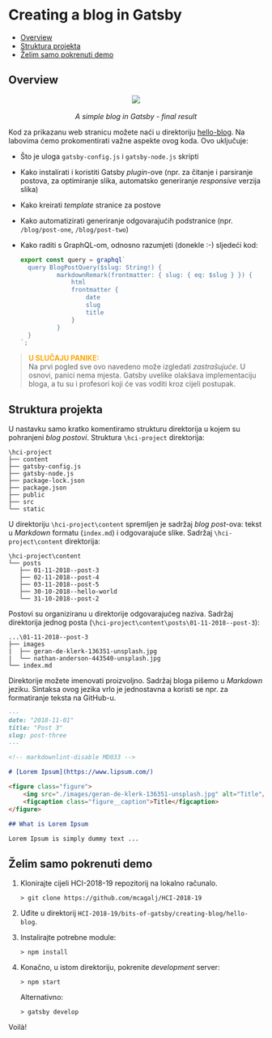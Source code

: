 # Creating a blog in Gatsby <!-- omit in toc -->

<!-- markdownlint-disable MD007 -->

- [Overview](#overview)
- [Struktura projekta](#struktura-projekta)
- [Želim samo pokrenuti demo](#Želim-samo-pokrenuti-demo)

## Overview

<!-- markdownlint-disable MD033 -->
<p align="center">
    <img src="../../img/gatsby_blog_final.gif" width="auto" height="auto"/>
    <br><br>
    <em>A simple blog in Gatsby - final result</em>
</p>

Kod za prikazanu web stranicu možete naći u direktoriju [hello-blog](hello-blog). Na labovima ćemo prokomentirati važne aspekte ovog koda. Ovo uključuje:

- Što je uloga `gatsby-config.js` i `gatsby-node.js` skripti
- Kako instalirati i koristiti Gatsby _plugin_-ove (npr. za čitanje i parsiranje postova, za optimiranje slika, automatsko generiranje _responsive_ verzija slika)
- Kako kreirati _template_ stranice za postove
- Kako automatizirati generiranje odgovarajućih podstranice (npr. `/blog/post-one`, `/blog/post-two`)
- Kako raditi s GraphQL-om, odnosno razumjeti (donekle :-) sljedeći kod:

  ```JavaScript
  export const query = graphql`
    query BlogPostQuery($slug: String!) {
            markdownRemark(frontmatter: { slug: { eq: $slug } }) {
                html
                frontmatter {
                    date
                    slug
                    title
                }
            }
    }
  `;
  ```

> <span style="color: orange">**U SLUČAJU PANIKE:**</span>  
> Na prvi pogled sve ovo navedeno može izgledati _zastrašujuće_. U osnovi, panici nema mjesta. Gatsby uvelike olakšava implementaciju bloga, a tu su i profesori koji će vas voditi kroz cijeli postupak.

## Struktura projekta

U nastavku samo kratko komentiramo strukturu direktorija u kojem su pohranjeni _blog postovi_. Struktura `\hci-project` direktorija:

```console
\hci-project
├── content
├── gatsby-config.js
├── gatsby-node.js
├── package-lock.json
├── package.json
├── public
├── src
└── static
```

U direktoriju `\hci-project\content` spremljen je sadržaj _blog post_-ova: tekst u _Markdown_ formatu (`index.md`) i odgovarajuće slike. Sadržaj `\hci-project\content` direktorija:

```console
\hci-project\content
└── posts
   ├── 01-11-2018--post-3
   ├── 02-11-2018--post-4
   ├── 03-11-2018--post-5
   ├── 30-10-2018--hello-world
   └── 31-10-2018--post-2
```

Postovi su organiziranu u direktorije odgovarajućeg naziva. Sadržaj direktorija jednog posta (`\hci-project\content\posts\01-11-2018--post-3`):

```console
...\01-11-2018--post-3
├── images
|  ├── geran-de-klerk-136351-unsplash.jpg
|  └── nathan-anderson-443540-unsplash.jpg
└── index.md
```

Direktorije možete imenovati proizvoljno. Sadržaj bloga pišemo u _Markdown_ jeziku. Sintaksa ovog jezika vrlo je jednostavna a koristi se npr. za formatiranje teksta na GitHub-u.

```markdown
---
date: "2018-11-01"
title: "Post 3"
slug: post-three
---

<!-- markdownlint-disable MD033 -->

# [Lorem Ipsum](https://www.lipsum.com/)

<figure class="figure">
    <img src="./images/geran-de-klerk-136351-unsplash.jpg" alt="Title"/>
    <figcaption class="figure__caption">Title</figcaption>
</figure>

## What is Lorem Ipsum

Lorem Ipsum is simply dummy text ...
```

## Želim samo pokrenuti demo

1. Klonirajte cijeli HCI-2018-19 repozitorij na lokalno računalo.

   ```console
   > git clone https://github.com/mcagalj/HCI-2018-19
   ```

2. Uđite u direktorij `HCI-2018-19/bits-of-gatsby/creating-blog/hello-blog`.

3. Instalirajte potrebne module:

   ```console
   > npm install
   ```

4. Konačno, u istom direktoriju, pokrenite _development_ server:

   ```console
   > npm start
   ```

   Alternativno:

   ```console
   > gatsby develop
   ```

Voilà!
